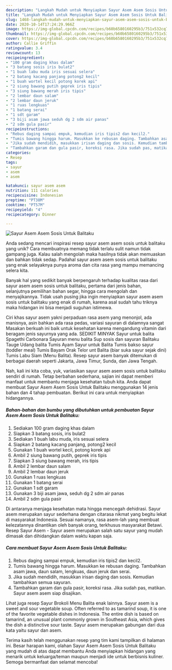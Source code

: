 ```yaml
---
description: "Langkah Mudah untuk Menyiapkan Sayur Asem Asem Sosis Untuk Balitaku, Bisa Manjain Lidah"
title: "Langkah Mudah untuk Menyiapkan Sayur Asem Asem Sosis Untuk Balitaku, Bisa Manjain Lidah"
slug: 1468-langkah-mudah-untuk-menyiapkan-sayur-asem-asem-sosis-untuk-balitaku-bisa-manjain-lidah
date: 2020-10-14T17:24:29.966Z
image: https://img-global.cpcdn.com/recipes/b60b6580160295b3/751x532cq70/sayur-asem-asem-sosis-untuk-balitaku-foto-resep-utama.jpg
thumbnail: https://img-global.cpcdn.com/recipes/b60b6580160295b3/751x532cq70/sayur-asem-asem-sosis-untuk-balitaku-foto-resep-utama.jpg
cover: https://img-global.cpcdn.com/recipes/b60b6580160295b3/751x532cq70/sayur-asem-asem-sosis-untuk-balitaku-foto-resep-utama.jpg
author: Callie Griffin
ratingvalue: 3.4
reviewcount: 13
recipeingredient:
- "100 gram daging khas dalam"
- "3 batang sosis iris bulat2"
- "1 buah labu muda iris sesuai selera"
- "2 batang kacang panjang potong2 kecil"
- "1 buah wortel kecil potong korek api"
- "2 siung bawang putih geprek iris tipis"
- "3 siung bawang merah iris tipis"
- "2 lembar daun salam"
- "2 lembar daun jeruk"
- "1 ruas lengkuas"
- "1 batang serai"
- "1 sdt garam"
- "3 biji asam jawa seduh dg 2 sdm air panas"
- "2 sdm gula pasir"
recipeinstructions:
- "Rebus daging sampai empuk, kemudian iris tipis2 dan kecil2."
- "Tumis bawang hingga harum. Masukkan ke rebusan daging. Tambahkan asam jawa, daun salam, lengkuas, daun jeruk dan serai."
- "Jika sudah mendidih, masukkan irisan daging dan sosis. Kemudian tambahkan semua sayuran."
- "Tambahkan garam dan gula pasir, koreksi rasa. Jika sudah pas, matikan. Sayur asem asem siap disajikan."
categories:
- Resep
tags:
- sayur
- asem
- asem

katakunci: sayur asem asem 
nutrition: 111 calories
recipecuisine: Indonesian
preptime: "PT38M"
cooktime: "PT57M"
recipeyield: "4"
recipecategory: Dinner

---
```



![Sayur Asem Asem Sosis Untuk Balitaku](https://img-global.cpcdn.com/recipes/b60b6580160295b3/751x532cq70/sayur-asem-asem-sosis-untuk-balitaku-foto-resep-utama.jpg)

Anda sedang mencari inspirasi resep sayur asem asem sosis untuk balitaku yang unik? Cara membuatnya memang tidak terlalu sulit namun tidak gampang juga. Kalau salah mengolah maka hasilnya tidak akan memuaskan dan bahkan tidak sedap. Padahal sayur asem asem sosis untuk balitaku yang enak selayaknya punya aroma dan cita rasa yang mampu memancing selera kita.

Banyak hal yang sedikit banyak berpengaruh terhadap kualitas rasa dari sayur asem asem sosis untuk balitaku, pertama dari jenis bahan, selanjutnya pemilihan bahan segar, hingga cara mengolah dan menyajikannya. Tidak usah pusing jika ingin menyiapkan sayur asem asem sosis untuk balitaku yang enak di rumah, karena asal sudah tahu triknya maka hidangan ini bisa menjadi suguhan istimewa.

Ciri khas sayur asem yakni perpaduan rasa asem yang menonjol, ada manisnya, asin bahkan ada rasa pedas, variasi sayuran di dalamnya sangat Masakan berkuah ini baik untuk kesehatan karena mengandung vitamin dari beragam jenis sayurnya yang ada. SEDIKIT MINYAK Sayur untuk balita Spagethi Carbonara Sayuran menu balita Sup sosis dan sayuran Balitaku Tauge Udang balita Tumis Ayam Sayur untuk Balita Tumis bakso sayur (toddler meal) Tumis Bayam Orak Telor unt Balita (biar suka sayur sejak dini) Tumis Labu Siam (Menu Balita). Resep sayur asem banyak ditemukan di berbagai daerah seperti Jakarta, Jawa Timur, Sunda, dan Jawa Tengah.


Nah, kali ini kita coba, yuk, variasikan sayur asem asem sosis untuk balitaku sendiri di rumah. Tetap berbahan sederhana, sajian ini dapat memberi manfaat untuk membantu menjaga kesehatan tubuh kita. Anda dapat membuat Sayur Asem Asem Sosis Untuk Balitaku menggunakan 14 jenis bahan dan 4 tahap pembuatan. Berikut ini cara untuk menyiapkan hidangannya.

<!--inarticleads1-->

##### Bahan-bahan dan bumbu yang dibutuhkan untuk pembuatan Sayur Asem Asem Sosis Untuk Balitaku:

1. Sediakan 100 gram daging khas dalam
1. Siapkan 3 batang sosis, iris bulat2
1. Sediakan 1 buah labu muda, iris sesuai selera
1. Siapkan 2 batang kacang panjang, potong2 kecil
1. Gunakan 1 buah wortel kecil, potong korek api
1. Ambil 2 siung bawang putih, geprek iris tipis
1. Siapkan 3 siung bawang merah, iris tipis
1. Ambil 2 lembar daun salam
1. Ambil 2 lembar daun jeruk
1. Gunakan 1 ruas lengkuas
1. Gunakan 1 batang serai
1. Gunakan 1 sdt garam
1. Gunakan 3 biji asam jawa, seduh dg 2 sdm air panas
1. Ambil 2 sdm gula pasir


Di antaranya menjaga kesehatan mata hingga mencegah dehidrasi. Sayur asem merupakan sayur sederhana dengan citarasa nikmat yang begitu lekat di masyarakat Indonesia. Sesuai namanya, rasa asem-lah yang membuat kelezatannya dinantikan oleh banyak orang, terkhusus masyarakat Betawi. Resep Sayur Asem - Sayur asem merupakan salah satu sayur yang mudah dimasak dan dihidangkan dalam waktu kapan saja. 

<!--inarticleads2-->

##### Cara membuat Sayur Asem Asem Sosis Untuk Balitaku:

1. Rebus daging sampai empuk, kemudian iris tipis2 dan kecil2.
1. Tumis bawang hingga harum. Masukkan ke rebusan daging. Tambahkan asam jawa, daun salam, lengkuas, daun jeruk dan serai.
1. Jika sudah mendidih, masukkan irisan daging dan sosis. Kemudian tambahkan semua sayuran.
1. Tambahkan garam dan gula pasir, koreksi rasa. Jika sudah pas, matikan. Sayur asem asem siap disajikan.


Lihat juga resep Sayur Brokoli Menu Balita enak lainnya. Sayur asem is a sweet and sour vegetable soup. Often referred to as tamarind soup, it is one of the favorite vegetable dishes in Indonesia. The entire dish is based on tamarind, an unusual plant commonly grown in Southeast Asia, which gives the dish a distinctive sour taste. Sayur asem merupakan gabungan dari dua kata yaitu sayur dan asem. 

Terima kasih telah menggunakan resep yang tim kami tampilkan di halaman ini. Besar harapan kami, olahan Sayur Asem Asem Sosis Untuk Balitaku yang mudah di atas dapat membantu Anda menyiapkan hidangan yang menarik untuk keluarga/teman maupun menjadi ide untuk berbisnis kuliner. Semoga bermanfaat dan selamat mencoba!
